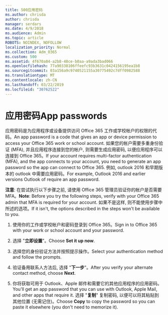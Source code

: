 ```yaml
---
title: 500应用密码
ms.author: chrisda
author: chrisda
manager: serdars
ms.date: 4/9/2018
ms.audience: Admin
ms.topic: article
ROBOTS: NOINDEX, NOFOLLOW
localization_priority: Normal
ms.collection: Adm_O365
ms.custom: 500
ms.assetid: 4f670a84-a2b8-48ce-b0aa-a9ada3bad066
ms.openlocfilehash: 77a90338106ffeefc93b3631c0424156195ea1b8
ms.sourcegitcommit: 03a156a9c9740521155a30775492c7dff0982588
ms.translationtype: MT
ms.contentlocale: zh-CN
ms.lasthandoff: 03/22/2019
ms.locfileid: "30762522"
---
```

# <a name="app-passwords"></a><span data-ttu-id="24d19-102">应用密码</span><span class="sxs-lookup"><span data-stu-id="24d19-102">App passwords</span></span>

<span data-ttu-id="24d19-103">应用密码是为应用程序或设备提供访问 Office 365 工作或学校帐户的权限的代码。</span><span class="sxs-lookup"><span data-stu-id="24d19-103">An app password is a code that gives an app or device permission to access your Office 365 work or school account.</span></span> <span data-ttu-id="24d19-104">如果您的帐户需要多重身份验证 (MFA), 并且应用程序连接到您的帐户, 则需要生成应用密码, 以便应用程序可以连接到 Office 365。</span><span class="sxs-lookup"><span data-stu-id="24d19-104">If your account requires multi-factor authentication (MFA), and the app connects to your account, you need to generate an app password so the app can connect to Office 365.</span></span> <span data-ttu-id="24d19-105">例如, outlook 2016 和早期版本的 outlook 中需要应用密码。</span><span class="sxs-lookup"><span data-stu-id="24d19-105">For example, Outlook 2016 and earlier versions Outlook of require an app password.</span></span>
  
 <span data-ttu-id="24d19-106">**注意**: 在尝试执行以下步骤之前, 请使用 Office 365 管理员验证你的帐户是否需要 MFA。</span><span class="sxs-lookup"><span data-stu-id="24d19-106">**Note**: Before you try the following steps, verify with your Office 365 admin that MFA is required for your account.</span></span> <span data-ttu-id="24d19-107">如果不是这样, 则不能使用步骤中所述的选项。</span><span class="sxs-lookup"><span data-stu-id="24d19-107">If it isn't, the options described in the steps won't be available to you.</span></span>
  
1. <span data-ttu-id="24d19-108">使用你的工作或学校帐户和密码登录到 Office 365。</span><span class="sxs-lookup"><span data-stu-id="24d19-108">Sign in to Office 365 with your work or school account and your password.</span></span>
    
2. <span data-ttu-id="24d19-109">选择 "**立即设置**"。</span><span class="sxs-lookup"><span data-stu-id="24d19-109">Choose **Set it up now**.</span></span>
    
3. <span data-ttu-id="24d19-110">选择您的身份验证方法并按照提示操作。</span><span class="sxs-lookup"><span data-stu-id="24d19-110">Select your authentication method and follow the prompts.</span></span>
    
4. <span data-ttu-id="24d19-111">验证备用联系人方法后, 选择 "**下一步**"。</span><span class="sxs-lookup"><span data-stu-id="24d19-111">After you verify your alternate contact method, choose **Next**.</span></span>
    
5. <span data-ttu-id="24d19-112">你将获取可用于 Outlook、Apple 邮件和需要它的其他应用程序的应用密码。</span><span class="sxs-lookup"><span data-stu-id="24d19-112">You'll get an app password that you can use with Outlook, Apple Mail, and other apps that require it.</span></span> <span data-ttu-id="24d19-113">选择 "**复制**" 复制密码, 以便可以将其粘贴到其他位置 (无需记住)。</span><span class="sxs-lookup"><span data-stu-id="24d19-113">Choose **Copy** to copy the password so you can paste it elsewhere (you don't need to memorize it).</span></span> 
    

